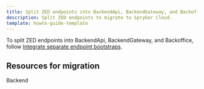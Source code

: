 ```yaml
---
title: Split ZED endpoints into BackendApi, BackendGateway, and Backoffice
description: Split ZED endpoints to migrate to Spryker Cloud.
template: howto-guide-template
---
```



To split ZED endpoints into BackendApi, BackendGateway, and Backoffice, follow [Integrate separate endpoint bootstraps](/docs/scos/dev/technical-enhancement-integration-guides/integrating-separate-endpoint-bootstraps.html).


## Resources for migration

Backend

